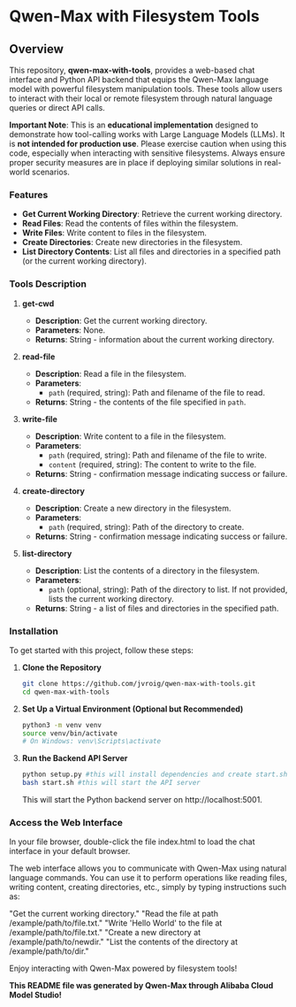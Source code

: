 # Qwen-Max with Filesystem Tools

## Overview

This repository, **qwen-max-with-tools**, provides a web-based chat interface and Python API backend that equips the Qwen-Max language model with powerful filesystem manipulation tools. These tools allow users to interact with their local or remote filesystem through natural language queries or direct API calls.

**Important Note**: This is an **educational implementation** designed to demonstrate how tool-calling works with Large Language Models (LLMs). It is **not intended for production use**. Please exercise caution when using this code, especially when interacting with sensitive filesystems. Always ensure proper security measures are in place if deploying similar solutions in real-world scenarios.


### Features

- **Get Current Working Directory**: Retrieve the current working directory.
- **Read Files**: Read the contents of files within the filesystem.
- **Write Files**: Write content to files in the filesystem.
- **Create Directories**: Create new directories in the filesystem.
- **List Directory Contents**: List all files and directories in a specified path (or the current working directory).

### Tools Description

1. **get-cwd**
    - **Description**: Get the current working directory.
    - **Parameters**: None.
    - **Returns**: String - information about the current working directory.

2. **read-file**
    - **Description**: Read a file in the filesystem.
    - **Parameters**:
      - `path` (required, string): Path and filename of the file to read.
    - **Returns**: String - the contents of the file specified in `path`.

3. **write-file**
    - **Description**: Write content to a file in the filesystem.
    - **Parameters**:
      - `path` (required, string): Path and filename of the file to write.
      - `content` (required, string): The content to write to the file.
    - **Returns**: String - confirmation message indicating success or failure.

4. **create-directory**
    - **Description**: Create a new directory in the filesystem.
    - **Parameters**:
      - `path` (required, string): Path of the directory to create.
    - **Returns**: String - confirmation message indicating success or failure.

5. **list-directory**
    - **Description**: List the contents of a directory in the filesystem.
    - **Parameters**:
      - `path` (optional, string): Path of the directory to list. If not provided, lists the current working directory.
    - **Returns**: String - a list of files and directories in the specified path.

### Installation

To get started with this project, follow these steps:

1. **Clone the Repository**

   ```bash
   git clone https://github.com/jvroig/qwen-max-with-tools.git
   cd qwen-max-with-tools

2. **Set Up a Virtual Environment (Optional but Recommended)**

    ```bash
    python3 -m venv venv
    source venv/bin/activate  
    # On Windows: venv\Scripts\activate
    ```

3. **Run the Backend API Server**

    ```bash
    python setup.py #this will install dependencies and create start.sh file
    bash start.sh #this will start the API server
    ```
    This will start the Python backend server on http://localhost:5001.

### Access the Web Interface

In your file browser, double-click the file index.html to load the chat interface in your default browser.

The web interface allows you to communicate with Qwen-Max using natural language commands. You can use it to perform operations like reading files, writing content, creating directories, etc., simply by typing instructions such as:

"Get the current working directory."
"Read the file at path /example/path/to/file.txt."
"Write 'Hello World' to the file at /example/path/to/file.txt."
"Create a new directory at /example/path/to/newdir."
"List the contents of the directory at /example/path/to/dir."

Enjoy interacting with Qwen-Max powered by filesystem tools!


**This README file was generated by Qwen-Max through Alibaba Cloud Model Studio!**